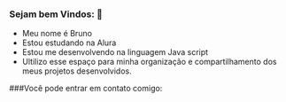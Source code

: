 ### Sejam bem Vindos: 🙈

- Meu nome é Bruno
- Estou estudando na Alura
- Estou me desenvolvendo na linguagem Java script
- Ultilizo esse espaço para minha organização e compartilhamento dos meus projetos desenvolvidos.
  
###Você pode entrar em contato comigo:
